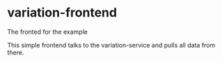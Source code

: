 # variation-frontend
The fronted for the example

This simple frontend talks to the variation-service and pulls all data from there.
